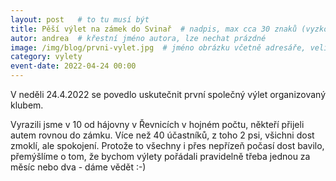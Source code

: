 ```yaml
---
layout: post   # to tu musí být
title: Pěší výlet na zámek do Svinař  # nadpis, max cca 30 znaků (vyzkoušet)
autor: andrea  # křestní jméno autora, lze nechat prázdné
image: /img/blog/prvni-vylet.jpg  # jméno obrázku včetně adresáře, velikost 900x600
category: vylety
event-date: 2022-04-24 00:00
---
```

V neděli 24.4.2022 se povedlo uskutečnit první společný výlet organizovaný klubem.

<!--vice-->

Vyrazili jsme v 10 od hájovny v Řevnicích v hojném počtu, někteří přijeli autem rovnou do zámku. Více než 40 účastníků, z toho 2 psi, všichni dost zmoklí, ale spokojení. Protože to všechny i přes nepřízeň počasí dost bavilo, přemýšlíme o tom, že bychom výlety pořádali pravidelně třeba jednou za měsíc nebo dva - dáme vědět :-)




<!--quote-->


